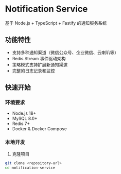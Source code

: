 # Notification Service

基于 Node.js + TypeScript + Fastify 的通知服务系统

## 功能特性

- 支持多种通知渠道（微信公众号、企业微信、云喇叭等）
- Redis Stream 事件驱动架构
- 策略模式支持扩展新通知渠道
- 完整的日志记录和监控

## 快速开始

### 环境要求

- Node.js 18+
- MySQL 8.0+
- Redis 7+
- Docker & Docker Compose

### 本地开发

1. 克隆项目
```bash
git clone <repository-url>
cd notification-service